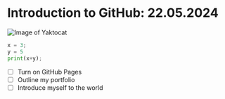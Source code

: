 # Introduction to GitHub: 22.05.2024

![Image of Yaktocat](https://octodex.github.com/images/yaktocat.png)


``` python
x = 3;
y = 5
print(x+y);
```
- [ ] Turn on GitHub Pages
- [ ] Outline my portfolio
- [ ] Introduce myself to the world
